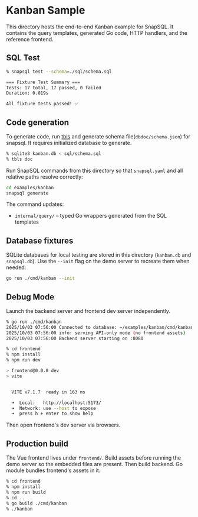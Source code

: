 # Kanban Sample

This directory hosts the end-to-end Kanban example for SnapSQL. It contains the query templates, generated Go code, HTTP handlers, and the reference frontend.

## SQL Test

```bash
% snapsql test --schema=./sql/schema.sql

=== Fixture Test Summary ===
Tests: 17 total, 17 passed, 0 failed
Duration: 0.019s

All fixture tests passed! ✅
```

## Code generation

To generate code, run [tbls](https://github.com/k1LoW/tbls) and generate schema file(`dbdoc/schema.json`) for snapsql. It requires initialized database to generate.

```bash
% sqlite3 kanban.db < sql/schema.sql
% tbls doc
```

Run SnapSQL commands from this directory so that `snapsql.yaml` and all relative paths resolve correctly:

```bash
cd examples/kanban
snapsql generate
```

The command updates:

- `internal/query/` – typed Go wrappers generated from the SQL templates

## Database fixtures

SQLite databases for local testing are stored in this directory (`kanban.db` and `snapsql.db`). Use the `--init` flag on the demo server to recreate them when needed:

```bash
go run ./cmd/kanban --init
```

## Debug Mode

Launch the backend server and frontend dev server independently.

```bash
% go run ./cmd/kanban
2025/10/03 07:56:00 Connected to database: ~/examples/kanban/cmd/kanban/kanban.db
2025/10/03 07:56:00 info: serving API-only mode (no frontend assets)
2025/10/03 07:56:00 Backend server starting on :8080
```

```bash
% cd frontend
% npm install
% npm run dev

> frontend@0.0.0 dev
> vite


  VITE v7.1.7  ready in 163 ms

  ➜  Local:   http://localhost:5173/
  ➜  Network: use --host to expose
  ➜  press h + enter to show help
```

Then open frontend's dev server via browsers.

## Production build

The Vue frontend lives under `frontend/`. Build assets before running the demo server so the embedded files are present. Then build backend. Go module bundles frontend's assets in it.

```bash
% cd frontend
% npm install
% npm run build
% cd ..
% go build ./cmd/kanban
% ./kanban
```
